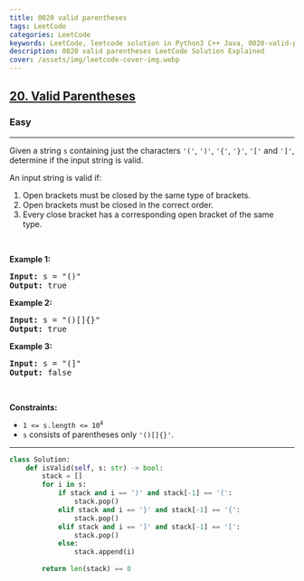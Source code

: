 ```yaml
---
title: 0020 valid parentheses
tags: LeetCode
categories: LeetCode
keywords: LeetCode, leetcode solution in Python3 C++ Java, 0020-valid-parentheses solution
description: 0020 valid parentheses LeetCode Solution Explained
cover: /assets/img/leetcode-cover-img.webp
---
```





<h2><a href="https://leetcode.com/problems/valid-parentheses/">20. Valid Parentheses</a></h2><h3>Easy</h3><hr><div><p>Given a string <code>s</code> containing just the characters <code>'('</code>, <code>')'</code>, <code>'{'</code>, <code>'}'</code>, <code>'['</code> and <code>']'</code>, determine if the input string is valid.</p>

<p>An input string is valid if:</p>

<ol>
	<li>Open brackets must be closed by the same type of brackets.</li>
	<li>Open brackets must be closed in the correct order.</li>
	<li>Every close bracket has a corresponding open bracket of the same type.</li>
</ol>

<p>&nbsp;</p>
<p><strong class="example">Example 1:</strong></p>

<pre><strong>Input:</strong> s = "()"
<strong>Output:</strong> true
</pre>

<p><strong class="example">Example 2:</strong></p>

<pre><strong>Input:</strong> s = "()[]{}"
<strong>Output:</strong> true
</pre>

<p><strong class="example">Example 3:</strong></p>

<pre><strong>Input:</strong> s = "(]"
<strong>Output:</strong> false
</pre>

<p>&nbsp;</p>
<p><strong>Constraints:</strong></p>

<ul>
	<li><code>1 &lt;= s.length &lt;= 10<sup>4</sup></code></li>
	<li><code>s</code> consists of parentheses only <code>'()[]{}'</code>.</li>
</ul>
</div>

---




```python
class Solution:
    def isValid(self, s: str) -> bool:
        stack = []
        for i in s:
            if stack and i == ')' and stack[-1] == '(':
                stack.pop()
            elif stack and i == '}' and stack[-1] == '{':
                stack.pop()
            elif stack and i == ']' and stack[-1] == '[':
                stack.pop()
            else:
                stack.append(i)
        
        return len(stack) == 0
```
